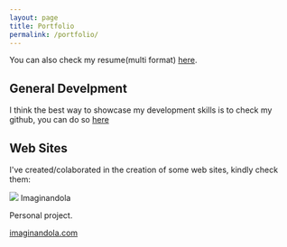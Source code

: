 ```yaml
---
layout: page
title: Portfolio
permalink: /portfolio/
---
```

You can also check my resume(multi format) [here](https://xavrb.github.io/cv/).  

<!-- Compiled and minified CSS -->
<link rel="stylesheet" href="https://cdnjs.cloudflare.com/ajax/libs/materialize/1.0.0-beta/css/materialize.min.css">
<!-- Compiled and minified JavaScript -->
<script src="https://cdnjs.cloudflare.com/ajax/libs/materialize/1.0.0-beta/js/materialize.min.js"></script>
            

## General Develpment 

I think the best way to showcase my development skills is to check my github, you can do so [here](https://github.com/xavrb/)  


## Web Sites

I've created/colaborated in the creation of some web sites, kindly check them:  

  <div class="row">
    <div class="col s12 m7">
      <div class="card">
        <div class="card-image">
          <img src="imagess/assets/imaginandola/imaginandola.png">
          <span class="card-title">Imaginandola</span>
        </div>
        <div class="card-content">
          <p>Personal project.</p>
        </div>
        <div class="card-action">
          <a href="#">imaginandola.com</a>
        </div>
      </div>
    </div>
  </div>
